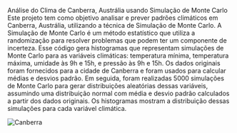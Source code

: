 Análise do Clima de Canberra, Austrália usando Simulação de Monte Carlo
Este projeto tem como objetivo analisar e prever padrões climáticos em Canberra, Austrália, utilizando a técnica de Simulação de Monte Carlo. A Simulação de Monte Carlo é um método estatístico que utiliza a randomização para resolver problemas que podem ter um componente de incerteza.
Esse código gera histogramas que representam simulações de Monte Carlo para as variáveis climáticas: temperatura mínima, temperatura máxima, umidade às 9h e 15h, e pressão às 9h e 15h. Os dados originais foram fornecidos para a cidade de Canberra e foram usados para calcular médias e desvios padrão. Em seguida, foram realizadas 5000 simulações de Monte Carlo para gerar distribuições aleatórias dessas variáveis, assumindo uma distribuição normal com média e desvio padrão calculados a partir dos dados originais. Os histogramas mostram a distribuição dessas simulações para cada variável climática.

![Canberra](![Figure_1]("C:\Users\costanza\Downloads\Figure_1.png")
)
